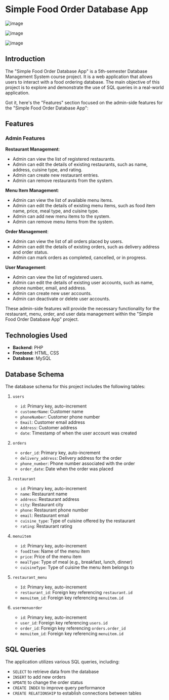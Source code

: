 # Simple Food Order Database App
![image](https://github.com/user-attachments/assets/2225290b-b5e6-4169-b08f-2ecb9b8bca03)

![image](https://github.com/user-attachments/assets/77644a57-5e8c-48d2-9189-bf19e0616f64)

![image](https://github.com/user-attachments/assets/6fd91d5c-f67f-4904-8acf-98c969ae6c9e)


## Introduction
The "Simple Food Order Database App" is a 5th-semester Database Management System course project. It is a web application that allows users to interact with a food ordering database. The main objective of this project is to explore and demonstrate the use of SQL queries in a real-world application.

Got it, here's the "Features" section focused on the admin-side features for the "Simple Food Order Database App":

## Features

### Admin Features

**Restaurant Management**:
- Admin can view the list of registered restaurants.
- Admin can edit the details of existing restaurants, such as name, address, cuisine type, and rating.
- Admin can create new restaurant entries.
- Admin can remove restaurants from the system.

**Menu Item Management**:
- Admin can view the list of available menu items.
- Admin can edit the details of existing menu items, such as food item name, price, meal type, and cuisine type.
- Admin can add new menu items to the system.
- Admin can remove menu items from the system.

**Order Management**:
- Admin can view the list of all orders placed by users.
- Admin can edit the details of existing orders, such as delivery address and order status.
- Admin can mark orders as completed, cancelled, or in progress.

**User Management**:
- Admin can view the list of registered users.
- Admin can edit the details of existing user accounts, such as name, phone number, email, and address.
- Admin can create new user accounts.
- Admin can deactivate or delete user accounts.

These admin-side features will provide the necessary functionality for the restaurant, menu, order, and user data management within the "Simple Food Order Database App" project.

## Technologies Used
- **Backend**: PHP
- **Frontend**: HTML, CSS
- **Database**: MySQL

## Database Schema
The database schema for this project includes the following tables:

1. `users`
   - `id`: Primary key, auto-increment
   - `customerName`: Customer name
   - `phoneNumber`: Customer phone number
   - `Email`: Customer email address
   - `Address`: Customer address
   - `date`: Timestamp of when the user account was created

2. `orders`
   - `order_id`: Primary key, auto-increment
   - `delivery_address`: Delivery address for the order
   - `phone_number`: Phone number associated with the order
   - `order_date`: Date when the order was placed

3. `restaurant`
   - `id`: Primary key, auto-increment
   - `name`: Restaurant name
   - `address`: Restaurant address
   - `city`: Restaurant city
   - `phone`: Restaurant phone number
   - `email`: Restaurant email
   - `cuisine_type`: Type of cuisine offered by the restaurant
   - `rating`: Restaurant rating

4. `menuitem`
   - `id`: Primary key, auto-increment
   - `foodItem`: Name of the menu item
   - `price`: Price of the menu item
   - `mealType`: Type of meal (e.g., breakfast, lunch, dinner)
   - `cuisineType`: Type of cuisine the menu item belongs to

5. `restaurant_menu`
   - `Id`: Primary key, auto-increment
   - `restaurant_id`: Foreign key referencing `restaurant.id`
   - `menuitem_id`: Foreign key referencing `menuitem.id`

6. `usermenuorder`
   - `id`: Primary key, auto-increment
   - `user_id`: Foreign key referencing `users.id`
   - `order_id`: Foreign key referencing `orders.order_id`
   - `menuitem_id`: Foreign key referencing `menuitem.id`

## SQL Queries
The application utilizes various SQL queries, including:
- `SELECT` to retrieve data from the database
- `INSERT` to add new orders
- `UPDATE` to change the order status
- `CREATE INDEX` to improve query performance
- `CREATE RELATIONSHIP` to establish connections between tables
